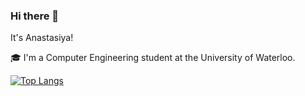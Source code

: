 ### Hi there 👋
It's Anastasiya!

🎓 I'm a Computer Engineering student at the University of Waterloo.

[![Top Langs](https://github-readme-stats.vercel.app/api/top-langs/?username=Anastasiya006&layout=donut&theme=radical)]()
